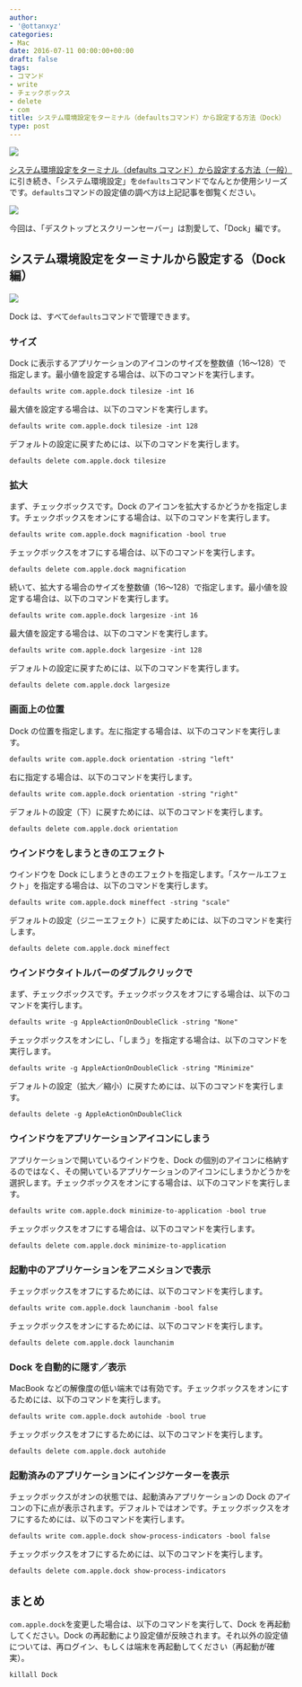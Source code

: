 ```yaml
---
author:
- '@ottanxyz'
categories:
- Mac
date: 2016-07-11 00:00:00+00:00
draft: false
tags:
- コマンド
- write
- チェックボックス
- delete
- com
title: システム環境設定をターミナル（defaultsコマンド）から設定する方法（Dock）
type: post
---
```


![](160710-57824e95886ff.jpg)

[システム環境設定をターミナル（defaults コマンド）から設定する方法（一般）](/posts/2016/07/system-preferences-terminal-defaults-2-4643/)に引き続き、「システム環境設定」を`defaults`コマンドでなんとか使用シリーズです。`defaults`コマンドの設定値の調べ方は上記記事を御覧ください。

![](160710-57824ed9609b3.png)

今回は、「デスクトップとスクリーンセーバー」は割愛して、「Dock」編です。

## システム環境設定をターミナルから設定する（Dock 編）

![](160710-57824edfd8fd1.png)

Dock は、すべて`defaults`コマンドで管理できます。

### サイズ

Dock に表示するアプリケーションのアイコンのサイズを整数値（16〜128）で指定します。最小値を設定する場合は、以下のコマンドを実行します。

    defaults write com.apple.dock tilesize -int 16

最大値を設定する場合は、以下のコマンドを実行します。

    defaults write com.apple.dock tilesize -int 128

デフォルトの設定に戻すためには、以下のコマンドを実行します。

    defaults delete com.apple.dock tilesize

### 拡大

まず、チェックボックスです。Dock のアイコンを拡大するかどうかを指定します。チェックボックスをオンにする場合は、以下のコマンドを実行します。

    defaults write com.apple.dock magnification -bool true

チェックボックスをオフにする場合は、以下のコマンドを実行します。

    defaults delete com.apple.dock magnification

続いて、拡大する場合のサイズを整数値（16〜128）で指定します。最小値を設定する場合は、以下のコマンドを実行します。

    defaults write com.apple.dock largesize -int 16

最大値を設定する場合は、以下のコマンドを実行します。

    defaults write com.apple.dock largesize -int 128

デフォルトの設定に戻すためには、以下のコマンドを実行します。

    defaults delete com.apple.dock largesize

### 画面上の位置

Dock の位置を指定します。左に指定する場合は、以下のコマンドを実行します。

    defaults write com.apple.dock orientation -string "left"

右に指定する場合は、以下のコマンドを実行します。

    defaults write com.apple.dock orientation -string "right"

デフォルトの設定（下）に戻すためには、以下のコマンドを実行します。

    defaults delete com.apple.dock orientation

### ウインドウをしまうときのエフェクト

ウインドウを Dock にしまうときのエフェクトを指定します。「スケールエフェクト」を指定する場合は、以下のコマンドを実行します。

    defaults write com.apple.dock mineffect -string "scale"

デフォルトの設定（ジニーエフェクト）に戻すためには、以下のコマンドを実行します。

    defaults delete com.apple.dock mineffect

### ウインドウタイトルバーのダブルクリックで

まず、チェックボックスです。チェックボックスをオフにする場合は、以下のコマンドを実行します。

    defaults write -g AppleActionOnDoubleClick -string "None"

チェックボックスをオンにし、「しまう」を指定する場合は、以下のコマンドを実行します。

    defaults write -g AppleActionOnDoubleClick -string "Minimize"

デフォルトの設定（拡大／縮小）に戻すためには、以下のコマンドを実行します。

    defaults delete -g AppleActionOnDoubleClick

### ウインドウをアプリケーションアイコンにしまう

アプリケーションで開いているウインドウを、Dock の個別のアイコンに格納するのではなく、その開いているアプリケーションのアイコンにしまうかどうかを選択します。チェックボックスをオンにする場合は、以下のコマンドを実行します。

    defaults write com.apple.dock minimize-to-application -bool true

チェックボックスをオフにする場合は、以下のコマンドを実行します。

    defaults delete com.apple.dock minimize-to-application

### 起動中のアプリケーションをアニメションで表示

チェックボックスをオフにするためには、以下のコマンドを実行します。

    defaults write com.apple.dock launchanim -bool false

チェックボックスをオンにするためには、以下のコマンドを実行します。

    defaults delete com.apple.dock launchanim

### Dock を自動的に隠す／表示

MacBook などの解像度の低い端末では有効です。チェックボックスをオンにするためには、以下のコマンドを実行します。

    defaults write com.apple.dock autohide -bool true

チェックボックスをオフにするためには、以下のコマンドを実行します。

    defaults delete com.apple.dock autohide

### 起動済みのアプリケーションにインジケーターを表示

チェックボックスがオンの状態では、起動済みアプリケーションの Dock のアイコンの下に点が表示されます。デフォルトではオンです。チェックボックスをオフにするためには、以下のコマンドを実行します。

    defaults write com.apple.dock show-process-indicators -bool false

チェックボックスをオフにするためには、以下のコマンドを実行します。

    defaults delete com.apple.dock show-process-indicators

## まとめ

`com.apple.dock`を変更した場合は、以下のコマンドを実行して、Dock を再起動してください。Dock の再起動により設定値が反映されます。それ以外の設定値については、再ログイン、もしくは端末を再起動してください（再起動が確実）。

    killall Dock
